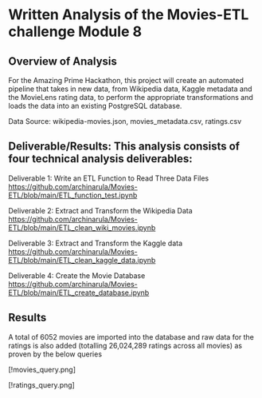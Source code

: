 # Written Analysis of the Movies-ETL challenge Module 8

## Overview of Analysis
For the Amazing Prime Hackathon, this project will create an automated pipeline that takes in new data, from Wikipedia data, Kaggle metadata and the MovieLens rating data, to perform the appropriate transformations and loads the data into an existing PostgreSQL database.

Data Source: wikipedia-movies.json, movies_metadata.csv, ratings.csv

## Deliverable/Results: This analysis consists of four technical analysis deliverables:

Deliverable 1: Write an ETL Function to Read Three Data Files
https://github.com/archinarula/Movies-ETL/blob/main/ETL_function_test.ipynb

Deliverable 2: Extract and Transform the Wikipedia Data
https://github.com/archinarula/Movies-ETL/blob/main/ETL_clean_wiki_movies.ipynb

Deliverable 3: Extract and Transform the Kaggle data
https://github.com/archinarula/Movies-ETL/blob/main/ETL_clean_kaggle_data.ipynb

Deliverable 4: Create the Movie Database
https://github.com/archinarula/Movies-ETL/blob/main/ETL_create_database.ipynb


## Results

A total of 6052 movies are imported into the database and raw data for the ratings is also added (totalling 26,024,289 ratings across all movies) as proven by the below queries

[!movies_query.png]

[!ratings_query.png]



